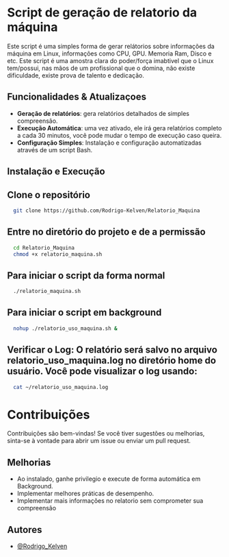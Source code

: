 # Script de geração de relatorio da máquina

Este script é uma simples forma de gerar relátorios sobre informações da máquina em Linux, informações como CPU, GPU. Memoria Ram, Disco e etc.
Este script é uma amostra clara do poder/força imabtivel que o Linux tem/possui, nas mãos de um profissional que o domina, não existe dificuldade, existe prova de talento e dedicação.

## Funcionalidades & Atualizaçoes

- **Geração de relatórios**: gera relatórios detalhados de simples compreensão.
- **Execução Automática**: uma vez ativado, ele irá gera relatórios completo a cada 30 minutos, vocẽ pode mudar o tempo de execução caso queira.
- **Configuração Simples**: Instalação e configuração automatizadas através de um script Bash.

## Instalação e Execução

## Clone o repositório

```bash
  git clone https://github.com/Rodrigo-Kelven/Relatorio_Maquina
```
    
## Entre no diretório do projeto e de a permissão

```bash
  cd Relatorio_Maquina
  chmod +x relatorio_maquina.sh
```

## Para iniciar o script da forma normal

```bash
  ./relatorio_maquina.sh
```

## Para iniciar o script em background

```bash
  nohup ./relatorio_uso_maquina.sh &
```

## Verificar o Log: O relatório será salvo no arquivo relatorio_uso_maquina.log no diretório home do usuário. Você pode visualizar o log usando:

```bash
  cat ~/relatorio_uso_maquina.log
```
# Contribuições

Contribuições são bem-vindas! Se você tiver sugestões ou melhorias, sinta-se à vontade para abrir um issue ou enviar um pull request.

## Melhorias

- Ao instalado, ganhe privilegio e execute de forma automática em Background.
- Implementar melhores práticas de desempenho. 
- Implementar mais informações no relatorio sem comprometer sua compreensão


## Autores

- [@Rodrigo_Kelven](https://github.com/Rodrigo-Kelven)
